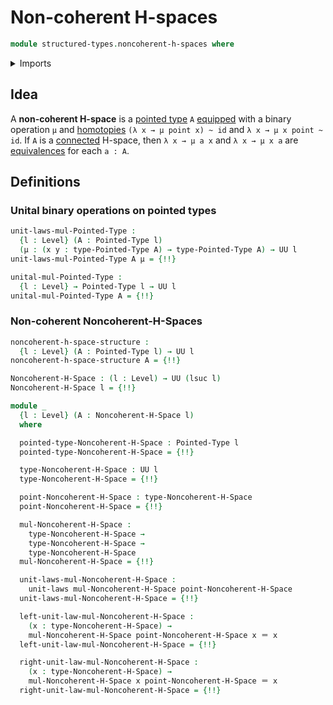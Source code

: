 # Non-coherent H-spaces

```agda
module structured-types.noncoherent-h-spaces where
```

<details><summary>Imports</summary>

```agda
open import foundation.dependent-pair-types
open import foundation.identity-types
open import foundation.unital-binary-operations
open import foundation.universe-levels

open import structured-types.pointed-types
```

</details>

## Idea

A **non-coherent H-space** is a
[pointed type](structured-types.pointed-types.md) `A`
[equipped](foundation.structure.md) with a binary operation `μ` and
[homotopies](foundation-core.homotopies.md) `(λ x → μ point x) ~ id` and
`λ x → μ x point ~ id`. If `A` is a [connected](foundation.connected-types.md)
H-space, then `λ x → μ a x` and `λ x → μ x a` are
[equivalences](foundation-core.equivalences.md) for each `a : A`.

## Definitions

### Unital binary operations on pointed types

```agda
unit-laws-mul-Pointed-Type :
  {l : Level} (A : Pointed-Type l)
  (μ : (x y : type-Pointed-Type A) → type-Pointed-Type A) → UU l
unit-laws-mul-Pointed-Type A μ = {!!}

unital-mul-Pointed-Type :
  {l : Level} → Pointed-Type l → UU l
unital-mul-Pointed-Type A = {!!}
```

### Non-coherent Noncoherent-H-Spaces

```agda
noncoherent-h-space-structure :
  {l : Level} (A : Pointed-Type l) → UU l
noncoherent-h-space-structure A = {!!}

Noncoherent-H-Space : (l : Level) → UU (lsuc l)
Noncoherent-H-Space l = {!!}

module _
  {l : Level} (A : Noncoherent-H-Space l)
  where

  pointed-type-Noncoherent-H-Space : Pointed-Type l
  pointed-type-Noncoherent-H-Space = {!!}

  type-Noncoherent-H-Space : UU l
  type-Noncoherent-H-Space = {!!}

  point-Noncoherent-H-Space : type-Noncoherent-H-Space
  point-Noncoherent-H-Space = {!!}

  mul-Noncoherent-H-Space :
    type-Noncoherent-H-Space →
    type-Noncoherent-H-Space →
    type-Noncoherent-H-Space
  mul-Noncoherent-H-Space = {!!}

  unit-laws-mul-Noncoherent-H-Space :
    unit-laws mul-Noncoherent-H-Space point-Noncoherent-H-Space
  unit-laws-mul-Noncoherent-H-Space = {!!}

  left-unit-law-mul-Noncoherent-H-Space :
    (x : type-Noncoherent-H-Space) →
    mul-Noncoherent-H-Space point-Noncoherent-H-Space x ＝ x
  left-unit-law-mul-Noncoherent-H-Space = {!!}

  right-unit-law-mul-Noncoherent-H-Space :
    (x : type-Noncoherent-H-Space) →
    mul-Noncoherent-H-Space x point-Noncoherent-H-Space ＝ x
  right-unit-law-mul-Noncoherent-H-Space = {!!}
```
